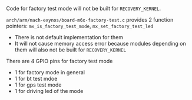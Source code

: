 Code for factory test mode will not be built for `RECOVERY_KERNEL`.

`arch/arm/mach-exynos/board-m6x-factory-test.c` provides 2 function pointers: `mx_is_factory_test_mode`, `mx_set_factory_test_led`

- There is not default implementation for them
- It will not cause memory access error because modules depending on them will also not be built for `RECOVERY_KERNEL`

There are 4 GPIO pins for factory test mode

- 1 for factory mode in general
- 1 for bt test mdoe
- 1 for gps test mode
- 1 for driving led of the mode